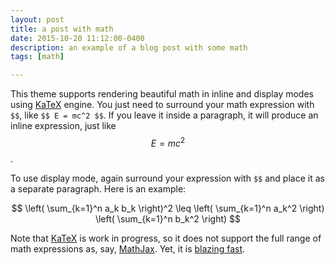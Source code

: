 ```yaml
---
layout: post
title: a post with math
date: 2015-10-20 11:12:00-0400
description: an example of a blog post with some math
tags: [math]

---
```


This theme supports rendering beautiful math in inline and display modes using [KaTeX](https://khan.github.io/KaTeX/) engine. You just need to surround your math expression with `$$`, like `$$ E = mc^2 $$`. If you leave it inside a paragraph, it will produce an inline expression, just like $$ E = mc^2 $$.

To use display mode, again surround your expression with `$$` and place it as a separate paragraph. Here is an example:

$$
\left( \sum_{k=1}^n a_k b_k \right)^2 \leq \left( \sum_{k=1}^n a_k^2 \right) \left( \sum_{k=1}^n b_k^2 \right)
$$

Note that [KaTeX](https://khan.github.io/KaTeX/) is work in progress, so it does not support the full range of math expressions as, say, [MathJax](https://www.mathjax.org/). Yet, it is [blazing fast](http://www.intmath.com/cg5/katex-mathjax-comparison.php).
<!--stackedit_data:
eyJoaXN0b3J5IjpbLTk0ODI0NjA3OV19
-->
